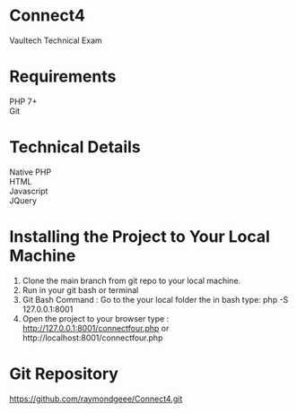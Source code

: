 # Connect4
  Vaultech Technical Exam

# Requirements
  PHP 7+\
  Git

# Technical Details
  Native PHP\
  HTML\
  Javascript\
  JQuery
  
# Installing the Project to Your Local Machine
1. Clone the main branch from git repo to your local machine.
2. Run in your git bash or terminal
4. Git Bash Command : Go to the your local folder the in bash type: php -S 127.0.0.1:8001
5. Open the project to your browser type : http://127.0.0.1:8001/connectfour.php or http://localhost:8001/connectfour.php

# Git Repository
https://github.com/raymondgeee/Connect4.git
